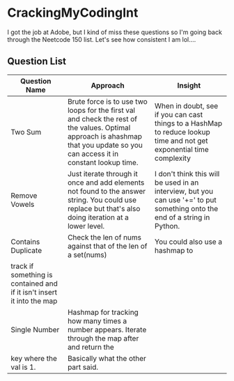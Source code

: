 # CrackingMyCodingInt

I got the job at Adobe, but I kind of miss these questions so I'm going back through the Neetcode 150 list. Let's see how consistent I am lol....


## Question List

| Question Name | Approach | Insight |
| ----------- | ----------- | -------------- |
| Two Sum | Brute force is to use two loops for the first val and check the rest of the values. Optimal approach is ahashmap that you update so you can access it in constant lookup time. | When in doubt, see if you can cast things to a HashMap to reduce lookup time and not get exponential time complexity |
 | Remove Vowels | Just iterate through it once and add elements not found to the answer string. You could use replace but that's also doing iteration at a lower level. | I don't think this will be used in an interview, but you can use '+=' to put something onto the end of a string in Python. |
 | Contains Duplicate | Check the len of nums against that of the len of a set(nums) | You could also use a hashmap to
 track if something is contained and if it isn't insert it into the map |
 | Single Number | Hashmap for tracking how many times a number appears. Iterate through the map after and return the
 key where the val is 1. | Basically what the other part said.  |


